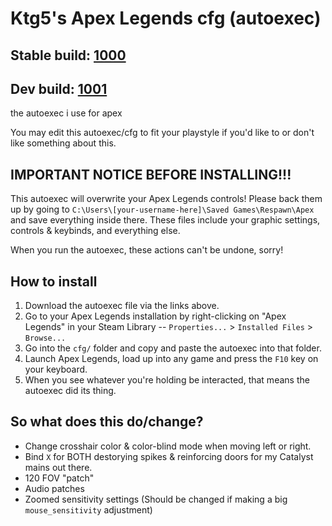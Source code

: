 # Ktg5's Apex Legends cfg (autoexec)

## Stable build: [1000](https://github.com/ktg5/apex-cfg/releases)

## Dev build: [1001](https://github.com/ktg5apex-cfg/archive/master.zip)

the autoexec i use for apex

You may edit this autoexec/cfg to fit your playstyle if you'd like to or don't like something about this.

## IMPORTANT NOTICE BEFORE INSTALLING!!!
This autoexec will overwrite your Apex Legends controls! Please back them up by going to `C:\Users\[your-username-here]\Saved Games\Respawn\Apex` and save everything inside there. These files include your graphic settings, controls & keybinds, and everything else.

When you run the autoexec, these actions can't be undone, sorry!

## How to install
1. Download the autoexec file via the links above.
2. Go to your Apex Legends installation by right-clicking on "Apex Legends" in your Steam Library -- `Properties...` > `Installed Files` > `Browse...`
3. Go into the `cfg/` folder and copy and paste the autoexec into that folder.
4. Launch Apex Legends, load up into any game and press the `F10` key on your keyboard.
5. When you see whatever you're holding be interacted, that means the autoexec did its thing.

## So what does this do/change?
- Change crosshair color & color-blind mode when moving left or right.
- Bind `X` for BOTH destorying spikes & reinforcing doors for my Catalyst mains out there.
- 120 FOV "patch"
- Audio patches
- Zoomed sensitivity settings (Should be changed if making a big `mouse_sensitivity` adjustment)